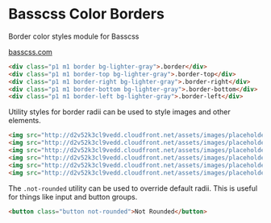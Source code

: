 # Basscss Color Borders

<p class="hide">Border color styles module for Basscss</p>

<a href="http://basscss.com" class="hide">basscss.com</a>


```html
<div class="p1 m1 border bg-lighter-gray">.border</div>
<div class="p1 m1 border-top bg-lighter-gray">.border-top</div>
<div class="p1 m1 border-right bg-lighter-gray">.border-right</div>
<div class="p1 m1 border-bottom bg-lighter-gray">.border-bottom</div>
<div class="p1 m1 border-left bg-lighter-gray">.border-left</div>
```

Utility styles for border radii can be used to style images and other elements.

```html
<img src="http://d2v52k3cl9vedd.cloudfront.net/assets/images/placeholder-square.svg" class="rounded" width="64" height="64" />
<img src="http://d2v52k3cl9vedd.cloudfront.net/assets/images/placeholder-square.svg" class="circle" width="64" height="64" />
<img src="http://d2v52k3cl9vedd.cloudfront.net/assets/images/placeholder-square.svg" class="rounded-top" width="64" height="64" />
<img src="http://d2v52k3cl9vedd.cloudfront.net/assets/images/placeholder-square.svg" class="rounded-right" width="64" height="64" />
<img src="http://d2v52k3cl9vedd.cloudfront.net/assets/images/placeholder-square.svg" class="rounded-bottom" width="64" height="64" />
<img src="http://d2v52k3cl9vedd.cloudfront.net/assets/images/placeholder-square.svg" class="rounded-left" width="64" height="64" />
```

The `.not-rounded` utility can be used to override default radii.
This is useful for things like input and button groups.

```html
<button class="button not-rounded">Not Rounded</button>
```

